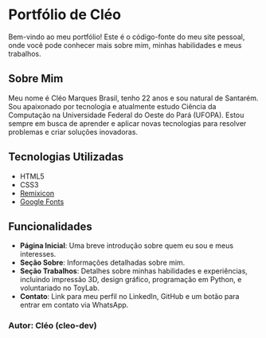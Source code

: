 # Portfólio de Cléo

Bem-vindo ao meu portfólio! Este é o código-fonte do meu site pessoal, onde você pode conhecer mais sobre mim, minhas habilidades e meus trabalhos.

## Sobre Mim

Meu nome é Cléo Marques Brasil, tenho 22 anos e sou natural de Santarém. Sou apaixonado por tecnologia e atualmente estudo Ciência da Computação na Universidade Federal do Oeste do Pará (UFOPA). Estou sempre em busca de aprender e aplicar novas tecnologias para resolver problemas e criar soluções inovadoras.

## Tecnologias Utilizadas

- HTML5
- CSS3
- [Remixicon](https://remixicon.com/)
- [Google Fonts](https://fonts.google.com/)

## Funcionalidades

- **Página Inicial**: Uma breve introdução sobre quem eu sou e meus interesses.
- **Seção Sobre**: Informações detalhadas sobre mim.
- **Seção Trabalhos**: Detalhes sobre minhas habilidades e experiências, incluindo impressão 3D, design gráfico, programação em Python, e voluntariado no ToyLab.
- **Contato**: Link para meu perfil no LinkedIn, GitHub e um botão para entrar em contato via WhatsApp.

### Autor: Cléo (cleo-dev)
